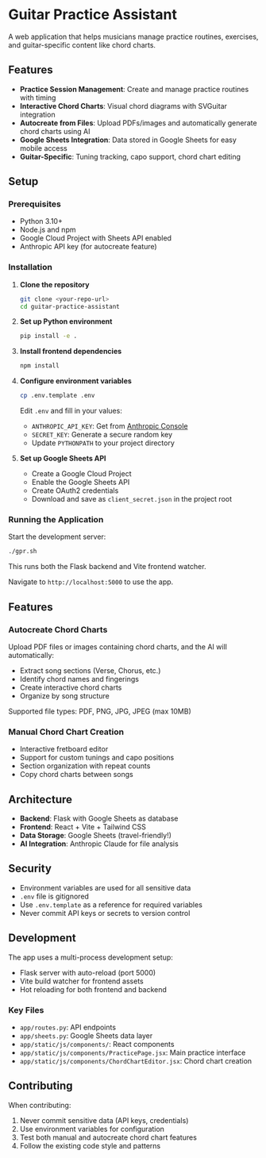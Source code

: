 # Guitar Practice Assistant

A web application that helps musicians manage practice routines, exercises, and guitar-specific content like chord charts.

## Features

- **Practice Session Management**: Create and manage practice routines with timing
- **Interactive Chord Charts**: Visual chord diagrams with SVGuitar integration
- **Autocreate from Files**: Upload PDFs/images and automatically generate chord charts using AI
- **Google Sheets Integration**: Data stored in Google Sheets for easy mobile access
- **Guitar-Specific**: Tuning tracking, capo support, chord chart editing

## Setup

### Prerequisites

- Python 3.10+
- Node.js and npm
- Google Cloud Project with Sheets API enabled
- Anthropic API key (for autocreate feature)

### Installation

1. **Clone the repository**
   ```bash
   git clone <your-repo-url>
   cd guitar-practice-assistant
   ```

2. **Set up Python environment**
   ```bash
   pip install -e .
   ```

3. **Install frontend dependencies**
   ```bash
   npm install
   ```

4. **Configure environment variables**
   ```bash
   cp .env.template .env
   ```
   
   Edit `.env` and fill in your values:
   - `ANTHROPIC_API_KEY`: Get from [Anthropic Console](https://console.anthropic.com/)
   - `SECRET_KEY`: Generate a secure random key
   - Update `PYTHONPATH` to your project directory

5. **Set up Google Sheets API**
   - Create a Google Cloud Project
   - Enable the Google Sheets API
   - Create OAuth2 credentials
   - Download and save as `client_secret.json` in the project root

### Running the Application

Start the development server:
```bash
./gpr.sh
```

This runs both the Flask backend and Vite frontend watcher.

Navigate to `http://localhost:5000` to use the app.

## Features

### Autocreate Chord Charts

Upload PDF files or images containing chord charts, and the AI will automatically:
- Extract song sections (Verse, Chorus, etc.)
- Identify chord names and fingerings
- Create interactive chord charts
- Organize by song structure

Supported file types: PDF, PNG, JPG, JPEG (max 10MB)

### Manual Chord Chart Creation

- Interactive fretboard editor
- Support for custom tunings and capo positions
- Section organization with repeat counts
- Copy chord charts between songs

## Architecture

- **Backend**: Flask with Google Sheets as database
- **Frontend**: React + Vite + Tailwind CSS
- **Data Storage**: Google Sheets (travel-friendly!)
- **AI Integration**: Anthropic Claude for file analysis

## Security

- Environment variables are used for all sensitive data
- `.env` file is gitignored
- Use `.env.template` as a reference for required variables
- Never commit API keys or secrets to version control

## Development

The app uses a multi-process development setup:
- Flask server with auto-reload (port 5000)
- Vite build watcher for frontend assets
- Hot reloading for both frontend and backend

### Key Files

- `app/routes.py`: API endpoints
- `app/sheets.py`: Google Sheets data layer
- `app/static/js/components/`: React components
- `app/static/js/components/PracticePage.jsx`: Main practice interface
- `app/static/js/components/ChordChartEditor.jsx`: Chord chart creation

## Contributing

When contributing:
1. Never commit sensitive data (API keys, credentials)
2. Use environment variables for configuration
3. Test both manual and autocreate chord chart features
4. Follow the existing code style and patterns